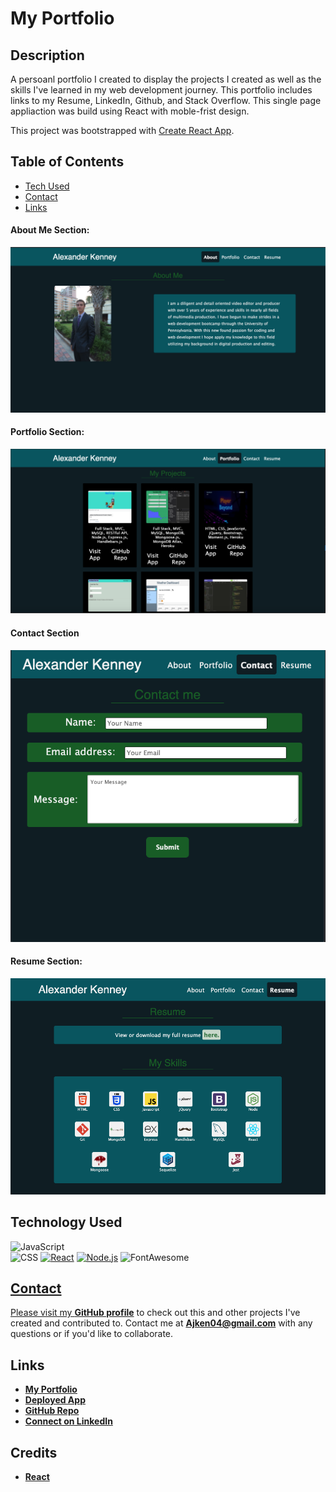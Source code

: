 # My Portfolio

## Description
A persoanl portfolio I created to display the projects I created as well as the skills I've learned in my web development journey. This portfolio includes links to my Resume, LinkedIn, Github, and Stack Overflow. 
This single page appliaction was build using React with moble-frist design.

This project was bootstrapped with [Create React App](https://github.com/facebook/create-react-app).

  ## Table of Contents
  - [Tech Used](#tech-used)
  - [Contact](#contact)
  - [Links](#links)

#### About Me Section:

![About Section](./src/assets/images/About-page-ss.png)

#### Portfolio Section:

![Projects Section](./src/assets/images/Portfolio-projects-ss.png)

#### Contact Section

![Contact Section](./src/assets/images/Contact-page-ss.png)

#### Resume Section:

![Resume Section](./src/assets/images/Resume-page-ss.png)

## Technology Used
![JavaScript](https://img.shields.io/badge/JavaScript-323330?style=for-the-badge&logo=javascript&logoColor=F7DF1E)  
![CSS](https://img.shields.io/badge/CSS3-1572B6?style=for-the-badge&logo=css3&logoColor=white)
<a href='https://reactjs.org/'>
![React](https://img.shields.io/badge/React-20232A?style=for-the-badge&logo=react&logoColor=61DAFB)</a>
<a href='https://fontawesome.com/how-to-use/on-the-web/using-with/react'>
![Node.js](https://img.shields.io/badge/Node.js-43853D?style=for-the-badge&logo=node.js&logoColor=white)</a>
![FontAwesome](https://img.shields.io/badge/Font_Awesome-4285F4?style=for-the-badge&logoColor=white)</a>
<a href='https://nodejs.org/en/'>

## Contact
Please visit my **[GitHub profile](https://github.com/Aken00/)** to check out this and other projects I've created and contributed to.
Contact me at **Ajken04@gmail.com** with any questions or if you'd like to collaborate.

## Links
- **[My Portfolio]()**
- **[Deployed App]()**
- **[GitHub Repo](https://github.com/Aken00/portfolio-react-ak)**
- **[Connect on LinkedIn](https://www.linkedin.com/in/alexander-kenney-01690610a/)**

## Credits
- **[React](https://reactjs.org/)**


